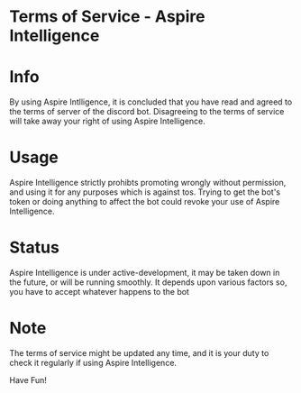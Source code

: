 # Terms of Service - Aspire Intelligence

# Info

<p> By using Aspire Intlligence, it is concluded that you have read and agreed to the terms of server of the discord bot. Disagreeing to the terms of service will take away your right of using Aspire Intelligence.

# Usage
  
  <p> Aspire Intelligence strictly prohibts promoting wrongly without permission, and using it for any purposes which is against tos. Trying to get the bot's token or doing anything to affect the bot could revoke your use of Aspire Intelligence. </p>
  
# Status

<p> Aspire Intelligence is under active-development, it may be taken down in the future, or will be running smoothly. It depends upon various factors so, you have to accept whatever happens to the bot
  
# Note

 The terms of service might be updated any time, and it is your duty to check it regularly if using Aspire Intelligence.
  
 Have Fun!
  

